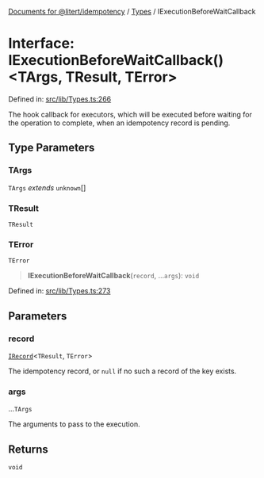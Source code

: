 [Documents for @litert/idempotency](../../index.md) / [Types](../index.md) / IExecutionBeforeWaitCallback

# Interface: IExecutionBeforeWaitCallback()\<TArgs, TResult, TError\>

Defined in: [src/lib/Types.ts:266](https://github.com/litert/idempotency.js/blob/master/src/lib/Types.ts#L266)

The hook callback for executors, which will be executed before waiting for
the operation to complete, when an idempotency record is pending.

## Type Parameters

### TArgs

`TArgs` *extends* `unknown`[]

### TResult

`TResult`

### TError

`TError`

> **IExecutionBeforeWaitCallback**(`record`, ...`args`): `void`

Defined in: [src/lib/Types.ts:273](https://github.com/litert/idempotency.js/blob/master/src/lib/Types.ts#L273)

## Parameters

### record

[`IRecord`](IRecord.md)\<`TResult`, `TError`\>

The idempotency record, or `null` if no such a record of the key exists.

### args

...`TArgs`

The arguments to pass to the execution.

## Returns

`void`
